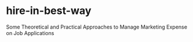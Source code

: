# hire-in-best-way
Some Theoretical and Practical Approaches to Manage Marketing Expense on Job Applications
